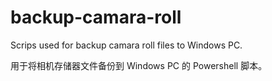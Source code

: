 # backup-camara-roll

Scrips used for backup camara roll files to Windows PC.

用于将相机存储器文件备份到 Windows PC 的 Powershell 脚本。
